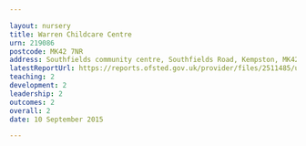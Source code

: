 ```yaml
---

layout: nursery
title: Warren Childcare Centre
urn: 219086
postcode: MK42 7NR
address: Southfields community centre, Southfields Road, Kempston, MK42 7NR
latestReportUrl: https://reports.ofsted.gov.uk/provider/files/2511485/urn/219086.pdf
teaching: 2
development: 2
leadership: 2
outcomes: 2
overall: 2
date: 10 September 2015

---
```

